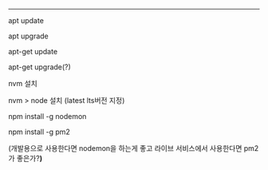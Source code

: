 ---

apt update

apt upgrade

apt-get update

apt-get upgrade(?)

  

  

nvm 설치

nvm > node 설치 (latest lts버전 지정)

  

npm install -g nodemon

npm install -g pm2

(개발용으로 사용한다면 nodemon을 하는게 좋고 라이브 서비스에서 사용한다면 pm2가 좋은가?**)**